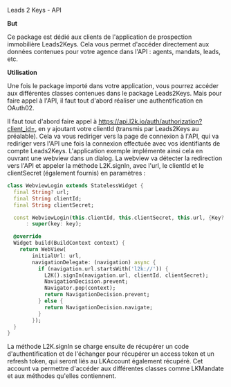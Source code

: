Leads 2 Keys - API

**But**

Ce package est dédié aux clients de l'application de prospection immobilière Leads2Keys. Cela vous permet d'accéder directement aux données contenues pour votre agence dans l'API : agents, mandats, leads, etc.

**Utilisation**

Une fois le package importé dans votre application, vous pourrez accéder aux différentes classes contenues dans le package Leads2Keys. Mais pour faire appel à l'API, il faut tout d'abord réaliser une authentification en OAuth02.

Il faut tout d'abord faire appel à https://api.l2k.io/auth/authorization?client_id=, en y ajoutant votre clientId (transmis par Leads2Keys au préalable). Cela va vous rediriger vers la page de connexion à l'API, qui va rediriger vers l'API une fois la connexion effectuée avec vos identifiants de compte Leads2Keys. L'application exemple implémente ainsi cela en ouvrant une webview dans un dialog. La webview va détecter la redirection vers l'API et appeler la méthode L2K.signIn, avec l'url, le clientId et le clientSecret (également fournis) en paramètres :

```dart
class WebviewLogin extends StatelessWidget {
  final String? url;
  final String clientId;
  final String clientSecret;

  const WebviewLogin(this.clientId, this.clientSecret, this.url, {Key? key})
      : super(key: key);

  @override
  Widget build(BuildContext context) {
    return WebView(
        initialUrl: url,
        navigationDelegate: (navigation) async {
          if (navigation.url.startsWith('l2k://')) {
            L2K().signIn(navigation.url, clientId, clientSecret);
            NavigationDecision.prevent;
            Navigator.pop(context);
            return NavigationDecision.prevent;
          } else {
            return NavigationDecision.navigate;
          }
        });
  }
}
```

La méthode L2K.signIn se charge ensuite de récupérer un code d'authentification et de l'échanger pour récupérer un access token et un refresh token, qui seront liés au LKAccount également récupéré. Cet account va permettre d'accéder aux différentes classes comme LKMandate et aux méthodes qu'elles contiennent.
